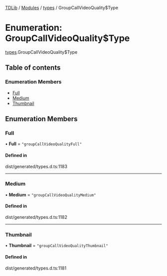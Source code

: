 [TDLib](../README.md) / [Modules](../modules.md) / [types](../modules/types.md) / GroupCallVideoQuality$Type

# Enumeration: GroupCallVideoQuality$Type

[types](../modules/types.md).GroupCallVideoQuality$Type

## Table of contents

### Enumeration Members

- [Full](types.GroupCallVideoQuality_Type.md#full)
- [Medium](types.GroupCallVideoQuality_Type.md#medium)
- [Thumbnail](types.GroupCallVideoQuality_Type.md#thumbnail)

## Enumeration Members

### Full

• **Full** = ``"groupCallVideoQualityFull"``

#### Defined in

dist/generated/types.d.ts:1183

___

### Medium

• **Medium** = ``"groupCallVideoQualityMedium"``

#### Defined in

dist/generated/types.d.ts:1182

___

### Thumbnail

• **Thumbnail** = ``"groupCallVideoQualityThumbnail"``

#### Defined in

dist/generated/types.d.ts:1181
